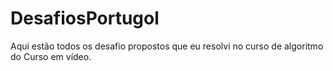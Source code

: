 # DesafiosPortugol
Aqui estão todos os desafio propostos que eu resolvi no curso de algoritmo do Curso em vídeo.